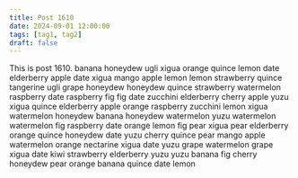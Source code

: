 ```yaml
---
title: Post 1610
date: 2024-09-01 12:00:00
tags: [tag1, tag2]
draft: false
---
```

This is post 1610.
banana
honeydew
ugli
xigua
orange
quince
lemon
date
elderberry
apple
date
xigua
mango
apple
lemon
lemon
strawberry
quince
tangerine
ugli
grape
honeydew
honeydew
quince
strawberry
watermelon
raspberry
date
raspberry
fig
fig
date
zucchini
elderberry
cherry
apple
yuzu
xigua
quince
elderberry
apple
orange
raspberry
zucchini
lemon
xigua
watermelon
honeydew
banana
honeydew
watermelon
yuzu
watermelon
watermelon
fig
raspberry
date
orange
lemon
fig
pear
xigua
pear
elderberry
orange
quince
honeydew
date
yuzu
cherry
quince
pear
mango
apple
watermelon
orange
nectarine
xigua
date
yuzu
grape
watermelon
grape
xigua
date
kiwi
strawberry
elderberry
yuzu
yuzu
banana
fig
cherry
honeydew
pear
orange
banana
quince
date
lemon
